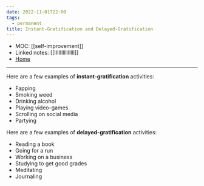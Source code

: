 ```yaml
---
date: 2022-11-01T22:00
tags:
  - permanent
title: Instant-Gratification and Delayed-Gratification
---
```

- MOC: [[self-improvement]]
- Linked notes: [[IIIIIlllllIlllI]]
- [Home](https://misudashi.ga/)
----------
Here are a few examples of **instant-gratification** activities:
- Fapping
- Smoking weed
- Drinking alcohol
- Playing video-games
- Scrolling on social media
- Partying

Here are a few examples of **delayed-gratification** activities:
- Reading a book
- Going for a run
- Working on a business
- Studying to get good grades
- Meditating
- Journaling